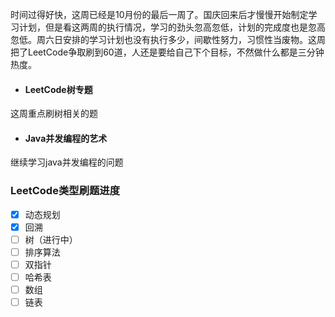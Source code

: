 时间过得好快，这周已经是10月份的最后一周了。国庆回来后才慢慢开始制定学习计划，但是看这两周的执行情况，学习的劲头忽高忽低，计划的完成度也是忽高忽低。周六日安排的学习计划也没有执行多少，间歇性努力，习惯性当废物。这周把了LeetCode争取刷到60道，人还是要给自己下个目标，不然做什么都是三分钟热度。
- #### LeetCode树专题
这周重点刷树相关的题
- #### Java并发编程的艺术
 继续学习java并发编程的问题

### LeetCode类型刷题进度
- [x] 动态规划
- [x] 回溯
- [ ] 树（进行中）
- [ ] 排序算法
- [ ] 双指针
- [ ] 哈希表
- [ ] 数组
- [ ] 链表